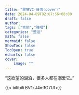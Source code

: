```yaml
---
title: "果味VC-日落(cover)"
date: 2024-04-09T02:07:56+08:00
draft: false
author:
tags: ["吉他","弹唱"]
categories: "整活"
math: false
mermaid: false
ShowToc: false
TocOpen: true
echarts: false
cover:
    image: ""
---
```



“这欲望的湖泊，很多人都在溺爱它。”

<!--more-->

{{< bilibili BV1kJ4m1G7Uf>}}